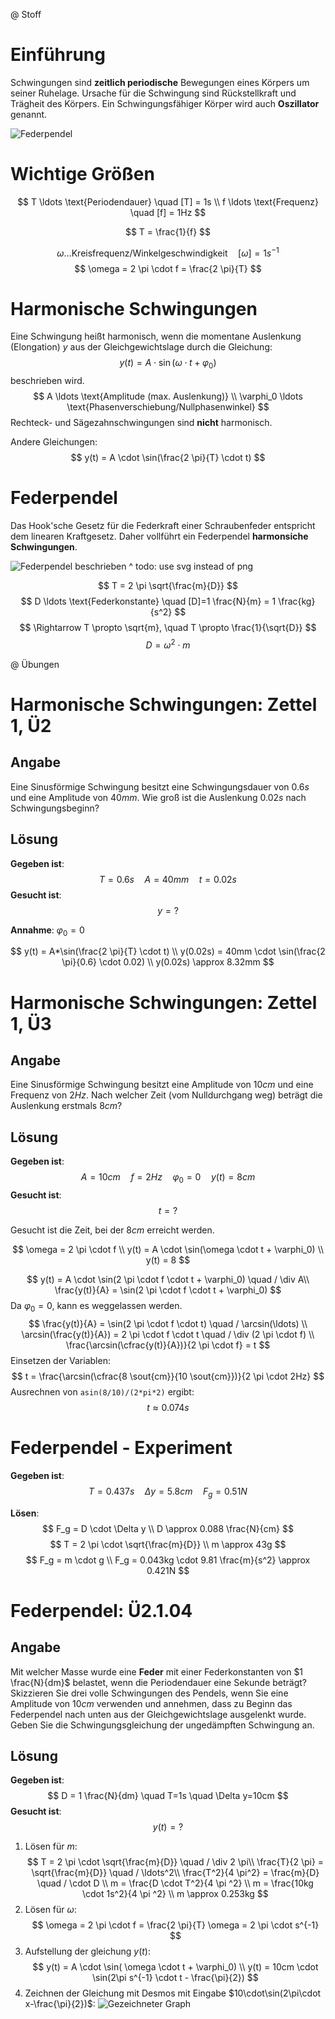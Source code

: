 @ Stoff

# Einführung

Schwingungen sind **zeitlich periodische** Bewegungen eines Körpers um seiner Ruhelage. 
Ursache für die Schwingung sind Rückstellkraft und Trägheit des Körpers. 
Ein Schwingungsfähiger Körper wird auch **Oszillator** genannt.

![Federpendel](assets/3_Einfuehrung.png)

# Wichtige Größen

$$
T \ldots \text{Periodendauer} \quad [T] = 1s \\
f \ldots \text{Frequenz} \quad [f] = 1Hz 
$$

$$
T = \frac{1}{f}
$$

$$
\omega \ldots \text{Kreisfrequenz/Winkelgeschwindigkeit} \quad [\omega] = 1s^{-1}
$$
$$
\omega = 2 \pi \cdot f = \frac{2 \pi}{T}
$$

# Harmonische Schwingungen

Eine Schwingung heißt harmonisch, wenn die momentane Auslenkung (Elongation) $y$ aus der Gleichgewichtslage durch die Gleichung:
$$
y(t) = A \cdot \sin(\omega \cdot t + \varphi_0)
$$
beschrieben wird.
$$
A \ldots \text{Amplitude (max. Auslenkung)} \\
\varphi_0 \ldots \text{Phasenverschiebung/Nullphasenwinkel}
$$
Rechteck- und Sägezahnschwingungen sind **nicht** harmonisch.

Andere Gleichungen:
$$
y(t) = A \cdot \sin(\frac{2 \pi}{T} \cdot t)
$$

# Federpendel

Das Hook'sche Gesetz für die Federkraft einer Schraubenfeder entspricht dem linearen Kraftgesetz. 
Daher vollführt ein Federpendel **harmonsiche Schwingungen**. 

![Federpendel beschrieben](assets/3_Federpendel.png)
^ todo: use svg instead of png

$$
T = 2 \pi \sqrt{\frac{m}{D}}
$$
$$
D \ldots \text{Federkonstante} \quad [D]=1 \frac{N}{m} = 1 \frac{kg}{s^2}
$$
$$
\Rightarrow T \propto \sqrt{m}, \quad T \propto \frac{1}{\sqrt{D}}
$$
$$
D = \omega^2 \cdot m
$$

@ Übungen

# Harmonische Schwingungen: Zettel 1, Ü2

## Angabe

Eine Sinusförmige Schwingung besitzt eine Schwingungsdauer von $0.6s$ und eine Amplitude von $40mm$. Wie groß ist die Auslenkung $0.02s$ nach Schwingungsbeginn?

## Lösung

**Gegeben ist**:
$$
T = 0.6s \quad A = 40mm \quad t = 0.02s
$$
**Gesucht ist**: 
$$
y = \text{?}
$$

**Annahme**: $\varphi_0=0$

$$
y(t) = A*\sin(\frac{2 \pi}{T} \cdot t) \\
y(0.02s) = 40mm \cdot \sin(\frac{2 \pi}{0.6} \cdot 0.02) \\
y(0.02s) \approx 8.32mm
$$

# Harmonische Schwingungen: Zettel 1, Ü3

## Angabe
Eine Sinusförmige Schwingung besitzt eine Amplitude von $10cm$ und eine Frequenz von $2Hz$. Nach welcher Zeit (vom Nulldurchgang weg) beträgt die Auslenkung erstmals $8cm$? 

## Lösung
**Gegeben ist**:
$$
A = 10cm \quad f=2Hz \quad \varphi_0=0 \quad y(t)=8cm
$$
**Gesucht ist**:
$$
t = \text{?}
$$

Gesucht ist die Zeit, bei der $8cm$ erreicht werden. 

$$
\omega = 2 \pi \cdot f \\
y(t) = A \cdot \sin(\omega \cdot t + \varphi_0) \\
y(t) = 8
$$

$$
y(t) = A \cdot \sin(2 \pi \cdot f \cdot t + \varphi_0)  \quad / \div A\\
\frac{y(t)}{A} = \sin(2 \pi \cdot f \cdot t + \varphi_0)
$$
Da $\varphi_0=0$, kann es weggelassen werden.
$$
\frac{y(t)}{A} = \sin(2 \pi \cdot f \cdot t) \quad / \arcsin(\ldots) \\
\arcsin(\frac{y(t)}{A}) = 2 \pi \cdot f \cdot t \quad / \div (2 \pi \cdot f) \\
\frac{\arcsin(\cfrac{y(t)}{A})}{2 \pi \cdot f} = t
$$
Einsetzen der Variablen:
$$
t = \frac{\arcsin(\cfrac{8 \sout{cm}}{10 \sout{cm}})}{2 \pi \cdot 2Hz}
$$
Ausrechnen von `asin(8/10)/(2*pi*2)` ergibt:
$$
t \approx 0.074s
$$

# Federpendel - Experiment
**Gegeben ist**:
$$
T = 0.437s \quad \Delta y = 5.8cm \quad F_g = 0.51N
$$

**Lösen**: 
$$
F_g = D \cdot \Delta y \\
D \approx 0.088 \frac{N}{cm}
$$
$$
T = 2 \pi \cdot \sqrt{\frac{m}{D}} \\
m \approx 43g
$$
$$
F_g = m \cdot g \\
F_g = 0.043kg \cdot 9.81 \frac{m}{s^2} \approx 0.421N
$$

# Federpendel: Ü2.1.04
## Angabe
Mit welcher Masse wurde eine **Feder** mit einer Federkonstanten von $1 \frac{N}{dm}$
belastet, wenn die Periodendauer eine Sekunde beträgt?
Skizzieren Sie drei volle Schwingungen des Pendels, 
wenn Sie eine Amplitude von $10cm$ verwenden und annehmen, 
dass zu Beginn das Federpendel nach unten aus der Gleichgewichtslage ausgelenkt wurde.
Geben Sie die Schwingungsgleichung der ungedämpften Schwingung an. 

## Lösung
**Gegeben ist**:
$$
D = 1 \frac{N}{dm} \quad T=1s \quad \Delta y=10cm
$$
**Gesucht ist**:
$$
y(t) = \text{?}
$$

1. Lösen für $m$:
$$
T = 2 \pi \cdot \sqrt{\frac{m}{D}}  \quad / \div 2 \pi\\
\frac{T}{2 \pi} = \sqrt{\frac{m}{D}} \quad / \ldots^2\\
\frac{T^2}{4 \pi^2} = \frac{m}{D} \quad / \cdot D \\
m = \frac{D \cdot T^2}{4 \pi ^2} \\
m = \frac{10kg \cdot 1s^2}{4 \pi ^2} \\
m \approx 0.253kg
$$
2. Lösen für $\omega$:
$$
\omega = 2 \pi \cdot f = \frac{2 \pi}{T}
\omega = 2 \pi \cdot s^{-1}
$$
3. Aufstellung der gleichung $y(t)$:
$$
y(t) = A \cdot \sin( \omega \cdot t + \varphi_0) \\
y(t) = 10cm \cdot \sin(2\pi s^{-1} \cdot t - \frac{\pi}{2})
$$
4. Zeichnen der Gleichung mit Desmos mit Eingabe $10\cdot\sin(2\pi\cdot x-\frac{\pi}{2})$:
![Gezeichneter Graph](assets/3_Uebung2-1-04.png)